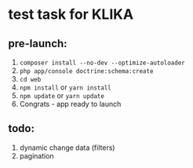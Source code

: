 # test task for KLIKA

## pre-launch:
1. ```composer install --no-dev --optimize-autoloader```
2. ```php app/console doctrine:schema:create```
3. ```cd web```
4. ```npm install``` or ```yarn install```
5. ```npm update``` or ```yarn update```
6. Congrats - app ready to launch

## todo:
1. dynamic change data (filters)
2. pagination